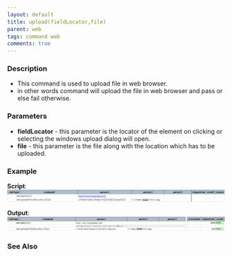 ```yaml
---
layout: default
title: upload(fieldLocator,file)
parent: web
tags: command web
comments: true
---
```


### Description

- This command is used to upload file in web browser.
- in other words command will upload the file in web browser and pass or else fail otherwise.

### Parameters

- **fieldLocator** - this parameter is the locator of the element on clicking or selecting the windows upload dialog will open.
- **file** - this parameter is the file along with the location which has to be uploaded.

### Example

**Script**:<br/>
![](image/upload_01.png)

**Output**:<br/>
![](image/upload_02.png)

### See Also

